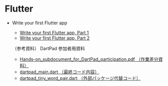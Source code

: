 # Flutter 

* Write your first Flutter app
  - [Write your first Flutter app, Part 1](./write-1st-flutter-app-1/)
  - [Write your first Flutter app, Part 2](./write-1st-flutter-app-2/)

  （参考資料） DartPad 参加者用資料
  - [Hands-on_subdocument_for_DartPad_participation.pdf （作業差分資料）](https://github.com/gdg-nara/codelabs-ja/blob/master/flutter/dartpad/Hands-on_subdocument_for_DartPad_participation.pdf)
  - [dartpad_main.dart （最終コード内容）](https://github.com/gdg-nara/codelabs-ja/blob/master/flutter/dartpad/dartpad_main.dart)
  - [dartpad_tiny_word_pair.dart （外部パッケージ代替コード）](https://github.com/gdg-nara/codelabs-ja/blob/master/flutter/dartpad/dartpad_tiny_word_pair.dart)
